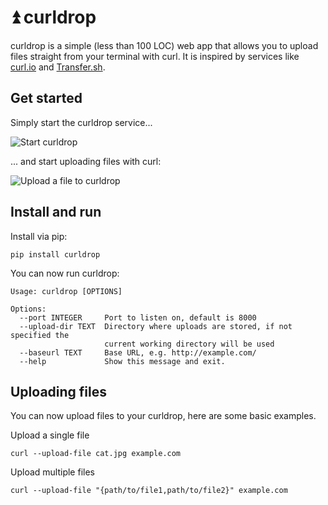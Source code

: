 ⏫ curldrop
==========

curldrop is a simple (less than 100 LOC) web app that allows you to upload files straight from your terminal with curl. It is inspired by services like [curl.io](http://curl.io/) and [Transfer.sh](https://transfer.sh/).

## Get started


Simply start the curldrop service...

![Start curldrop](http://i.imgur.com/3mSle1Z.gif)

... and start uploading files with curl:

![Upload a file to curldrop](http://i.imgur.com/cxV9gTH.gif)

Install and run
-------

Install via pip:

```
pip install curldrop
```

You can now run curldrop:

```
Usage: curldrop [OPTIONS]

Options:
  --port INTEGER     Port to listen on, default is 8000
  --upload-dir TEXT  Directory where uploads are stored, if not specified the
                     current working directory will be used
  --baseurl TEXT     Base URL, e.g. http://example.com/
  --help             Show this message and exit.
```

Uploading files
-----

You can now upload files to your curldrop, here are some basic examples. 

Upload a single file
```
curl --upload-file cat.jpg example.com
```

Upload multiple files

```
curl --upload-file "{path/to/file1,path/to/file2}" example.com
```

